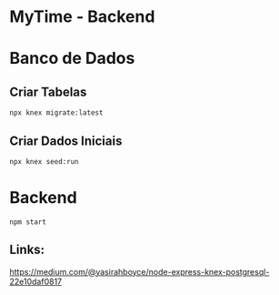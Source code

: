 # MyTime - Backend

# Banco de Dados
## Criar Tabelas
```npx knex migrate:latest```

## Criar Dados Iniciais
```npx knex seed:run```

# Backend
```npm start```

## Links:
https://medium.com/@yasirahboyce/node-express-knex-postgresql-22e10daf0817